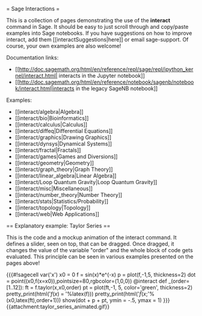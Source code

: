 = Sage Interactions =

This is a collection of pages demonstrating the use of the **interact** command in Sage.
It should be easy to just scroll through and copy/paste examples into Sage notebooks.
If you have suggestions on how to improve interact, add them [[interactSuggestions|here]]
or email sage-support. Of course, your own examples are also welcome!

Documentation links:

  * [[http://doc.sagemath.org/html/en/reference/repl/sage/repl/ipython_kernel/interact.html| interacts in the Jupyter notebook]]
  * [[http://doc.sagemath.org/html/en/reference/notebook/sagenb/notebook/interact.html|interacts in the legacy SageNB notebook]]

Examples:

 * [[interact/algebra|Algebra]]
 * [[interact/bio|Bioinformatics]]
 * [[interact/calculus|Calculus]]
 * [[interact/diffeq|Differential Equations]]
 * [[interact/graphics|Drawing Graphics]]
 * [[interact/dynsys|Dynamical Systems]]
 * [[interact/fractal|Fractals]]
 * [[interact/games|Games and Diversions]]
 * [[interact/geometry|Geometry]]
 * [[interact/graph_theory|Graph Theory]]
 * [[interact/linear_algebra|Linear Algebra]]
 * [[interact/Loop Quantum Gravity|Loop Quantum Gravity]]
 * [[interact/misc|Miscellaneous]]
 * [[interact/number_theory|Number Theory]]
 * [[interact/stats|Statistics/Probability]]
 * [[interact/topology|Topology]]
 * [[interact/web|Web Applications]]

== Explanatory example: Taylor Series ==

This is the code and a mockup animation of the interact command. It defines a slider, seen on top, that can be dragged. Once dragged, it changes the value of the variable "order" and the whole block of code gets evaluated. This principle can be seen in various examples presented on the pages above!

{{{#!sagecell
var('x')
x0  = 0
f   = sin(x)*e^(-x)
p   = plot(f,-1,5, thickness=2)
dot = point((x0,f(x=x0)),pointsize=80,rgbcolor=(1,0,0))
@interact
def _(order=[1..12]):
  ft = f.taylor(x,x0,order)
  pt = plot(ft,-1, 5, color='green', thickness=2)
  pretty_print(html('$f(x)\;=\;%s$'%latex(f)))
  pretty_print(html('$\hat{f}(x;%s)\;=\;%s+\mathcal{O}(x^{%s})$'%(x0,latex(ft),order+1)))
  show(dot + p + pt, ymin = -.5, ymax = 1)
}}}
{{attachment:taylor_series_animated.gif}}
